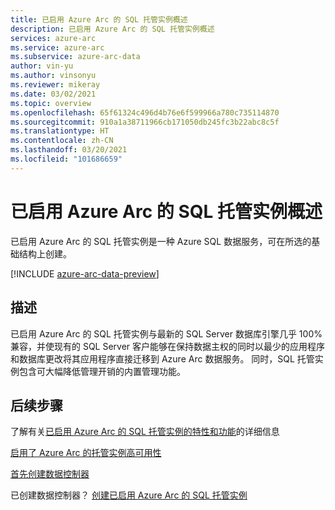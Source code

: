 ```yaml
---
title: 已启用 Azure Arc 的 SQL 托管实例概述
description: 已启用 Azure Arc 的 SQL 托管实例概述
services: azure-arc
ms.service: azure-arc
ms.subservice: azure-arc-data
author: vin-yu
ms.author: vinsonyu
ms.reviewer: mikeray
ms.date: 03/02/2021
ms.topic: overview
ms.openlocfilehash: 65f61324c496d4b76e6f599966a780c735114870
ms.sourcegitcommit: 910a1a38711966cb171050db245fc3b22abc8c5f
ms.translationtype: HT
ms.contentlocale: zh-CN
ms.lasthandoff: 03/20/2021
ms.locfileid: "101686659"
---
```

# <a name="azure-arc-enabled-sql-managed-instance-overview"></a>已启用 Azure Arc 的 SQL 托管实例概述

已启用 Azure Arc 的 SQL 托管实例是一种 Azure SQL 数据服务，可在所选的基础结构上创建。 

[!INCLUDE [azure-arc-data-preview](../../../includes/azure-arc-data-preview.md)]

## <a name="description"></a>描述

已启用 Azure Arc 的 SQL 托管实例与最新的 SQL Server 数据库引擎几乎 100% 兼容，并使现有的 SQL Server 客户能够在保持数据主权的同时以最少的应用程序和数据库更改将其应用程序直接迁移到 Azure Arc 数据服务。 同时，SQL 托管实例包含可大幅降低管理开销的内置管理功能。 

## <a name="next-steps"></a>后续步骤

了解有关[已启用 Azure Arc 的 SQL 托管实例的特性和功能](managed-instance-features.md)的详细信息

[启用了 Azure Arc 的托管实例高可用性](managed-instance-high-availability.md)

[首先创建数据控制器](create-data-controller.md)

已创建数据控制器？ [创建已启用 Azure Arc 的 SQL 托管实例](create-sql-managed-instance.md)
